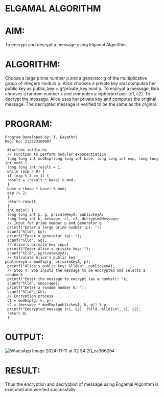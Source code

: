 # ELGAMAL ALGORITHM 

# AIM:
To encrypt and decrypt a message using Elgamal Algorithm 

# ALGORITHM:
 Choose a large prime number p and a generator g of the multiplicative group of integers
 modulo p. Alice chooses a private key and computes her public key as public_key =
 g^private_key mod p. To encrypt a message, Bob chooses a random number k and
 computes a ciphertext pair (c1, c2). To decrypt the message, Alice uses her private key and
 computes the original message. The decrypted message is verified to be the same as the
 orginal.

# PROGRAM:
```
Program Developed by: T. Gayathri
Reg. No: 212223100007

 #include <stdio.h>
 // Function to perform modular exponentiation
 long long int modExp(long long int base, long long int exp, long long int mod) {
 long long int result = 1;
 while (exp > 0) {
 if (exp % 2 == 1) {
 result = (result * base) % mod;
 }
 base = (base * base) % mod;
 exp /= 2;
 }
 return result;
 }
 int main() {
 long long int p, g, privateKeyA, publickeyA;
 long long int k, message, c1, c2, decryptedMessage;
 // Input for prime number p and generator g
 printf("Enter a large prime number (p): ");
 scanf("%lld", &p);
 printf("Enter a generator (g): ");
 scanf("%lld", &g);
 // Alice's private key input
 printf("Enter Alice's private key: ");
 scanf("%lld", &privateKeyA);
 // Calculate Alice's public key
publickeyA = modExp(g, privateKeyA, p);
 printf("Alice's public key: %lld\n", publickeyA);
 // Step 4: Bob inputs the message to be encrypted and selects a random k
 printf("Enter the message to encrypt (as a number): ");
 scanf("%lld", &message);
 printf("Enter a random number k: ");
 scanf("%lld", &k);
 // Encryption process
 c1 = modExp(g, k, p);
 c2 = (message * modExp(publickeyA, k, p)) % p;
 printf("Encrypted message (c1, c2): (%lld, %lld)\n", c1, c2);
 return 0;
 }

```
# OUTPUT:

![WhatsApp Image 2024-11-11 at 02 54 20_ea3662b4](https://github.com/user-attachments/assets/d53bdfd3-230a-486c-b3de-74502ceb2c21)


# RESULT:
Thus the encryption and decryption of message using Engamal Algorithm is executed and verified successfully
